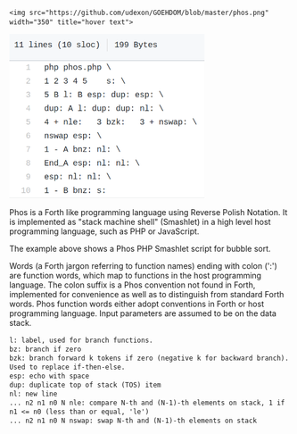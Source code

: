 `<img src="https://github.com/udexon/GOEHDOM/blob/master/phos.png" width="350" title="hover text">`

<img src="https://github.com/udexon/GOEHDOM/blob/master/Sort/sort_phos.png" width="350" title="hover text">

Phos is a Forth like programming language using Reverse Polish Notation. It is implemented as "stack machine shell" (Smashlet) in a high level host programming language, such as PHP or JavaScript.

The example above shows a Phos PHP Smashlet script for bubble sort. 

Words (a Forth jargon referring to function names) ending with colon (':') are function words, which map to functions in the host programming language. The colon suffix is a Phos convention not found in Forth, implemented for convenience as well as to distinguish from standard Forth words. Phos function words either adopt conventions in Forth or host programming language. Input parameters are assumed to be on the data stack.

```
l: label, used for branch functions.
bz: branch if zero
bzk: branch forward k tokens if zero (negative k for backward branch). Used to replace if-then-else.
esp: echo with space
dup: duplicate top of stack (TOS) item
nl: new line
... n2 n1 n0 N nle: compare N-th and (N-1)-th elements on stack, 1 if n1 <= n0 (less than or equal, 'le')
... n2 n1 n0 N nswap: swap N-th and (N-1)-th elements on stack
```
